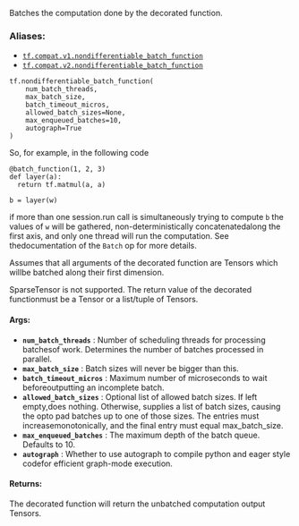 
Batches the computation done by the decorated function.


### Aliases:
- [ `tf.compat.v1.nondifferentiable_batch_function` ](/api_docs/python/tf/nondifferentiable_batch_function)
- [ `tf.compat.v2.nondifferentiable_batch_function` ](/api_docs/python/tf/nondifferentiable_batch_function)


```
tf.nondifferentiable_batch_function(
    num_batch_threads,
    max_batch_size,
    batch_timeout_micros,
    allowed_batch_sizes=None,
    max_enqueued_batches=10,
    autograph=True
)

```


So, for example, in the following code


```
@batch_function(1, 2, 3)
def layer(a):
  return tf.matmul(a, a)

b = layer(w)

```


if more than one session.run call is simultaneously trying to compute  `b` the values of  `w`  will be gathered, non-deterministically concatenatedalong the first axis, and only one thread will run the computation. See thedocumentation of the  `Batch`  op for more details.

Assumes that all arguments of the decorated function are Tensors which willbe batched along their first dimension.

SparseTensor is not supported. The return value of the decorated functionmust be a Tensor or a list/tuple of Tensors.


#### Args:
- **`num_batch_threads`** : Number of scheduling threads for processing batchesof work. Determines the number of batches processed in parallel.
- **`max_batch_size`** : Batch sizes will never be bigger than this.
- **`batch_timeout_micros`** : Maximum number of microseconds to wait beforeoutputting an incomplete batch.
- **`allowed_batch_sizes`** : Optional list of allowed batch sizes. If left empty,does nothing. Otherwise, supplies a list of batch sizes, causing the opto pad batches up to one of those sizes. The entries must increasemonotonically, and the final entry must equal max_batch_size.
- **`max_enqueued_batches`** : The maximum depth of the batch queue. Defaults to 10.
- **`autograph`** : Whether to use autograph to compile python and eager style codefor efficient graph-mode execution.


#### Returns:

The decorated function will return the unbatched computation output Tensors.
